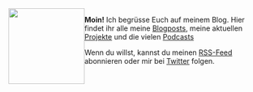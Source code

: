 <img style="float:left" width=150  src="/img/wangeleile.jpg" />

**Moin!** Ich begrüsse Euch auf meinem Blog. Hier findet ihr alle meine [Blogposts](/posts/), meine aktuellen [Projekte](/tags/Projekt/) und die vielen [Podcasts](/podcasts/)

Wenn du willst, kannst du meinen [RSS-Feed](/feed.xml) abonnieren oder mir bei [Twitter](https://twitter.com/wangeleile) folgen.
